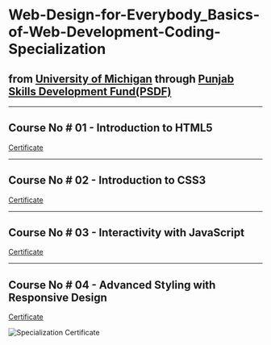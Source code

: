 # Web-Design-for-Everybody_Basics-of-Web-Development-Coding-Specialization
  from [University of Michigan](https://umich.edu/) through [Punjab Skills Development Fund(PSDF)](https://www.psdf.org.pk/) 
----

----------

Course No # 01 - Introduction to HTML5
---
[Certificate](https://www.coursera.org/account/accomplishments/verify/XSV2SYWSBYQ4)


----------

Course No # 02 - Introduction to CSS3
---
[Certificate](https://www.coursera.org/account/accomplishments/verify/LYNHMJVR4JWB)



----------

Course No # 03 - Interactivity with JavaScript
---
[Certificate]()


----------

Course No # 04 - Advanced Styling with Responsive Design
---
[Certificate](https://www.coursera.org/account/accomplishments/verify/8FSMA68A8PUX)

![Specialization Certificate](https://www.coursera.org/account/accomplishments/specialization/LSJRWYEMAZ5Q)
